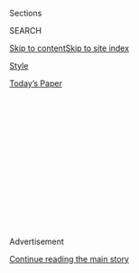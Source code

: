 <div id="app">

<div>

<div>

<div>

<div class="NYTAppHideMasthead css-1q2w90k e1suatyy0">

<div class="section css-ui9rw0 e1suatyy2">

<div class="css-eph4ug er09x8g0">

<div class="css-6n7j50">

</div>

<span class="css-1dv1kvn">Sections</span>

<div class="css-10488qs">

<span class="css-1dv1kvn">SEARCH</span>

</div>

[Skip to content](#site-content)[Skip to site index](#site-index)

</div>

<div id="masthead-section-label" class="css-1wr3we4 eaxe0e00">

[Style](https://www.nytimes.com/section/style)

</div>

<div class="css-10698na e1huz5gh0">

</div>

</div>

<div id="masthead-bar-one" class="section hasLinks css-15hmgas e1csuq9d3">

<div class="css-uqyvli e1csuq9d0">

</div>

<div class="css-1uqjmks e1csuq9d1">

</div>

<div class="css-9e9ivx">

[](https://myaccount.nytimes.com/auth/login?response_type=cookie&client_id=vi)

</div>

<div class="css-1bvtpon e1csuq9d2">

[Today’s Paper](https://www.nytimes.com/section/todayspaper)

</div>

</div>

</div>

</div>

<div data-aria-hidden="false">

<div id="site-content" role="main">

<div>

<div class="css-1aor85t" style="opacity:0.000000001;z-index:-1;visibility:hidden">

<div class="css-1hqnpie">

<div class="css-epjblv">

<span class="css-17xtcya">[Style](/section/style)</span><span class="css-x15j1o">|</span><span class="css-fwqvlz">Jonathan
Van Ness of ‘Queer Eye’ Comes Out</span>

</div>

<div class="css-k008qs">

<div class="css-1iwv8en">

<span class="css-18z7m18"></span>

<div>

</div>

</div>

<span class="css-1n6z4y">https://nyti.ms/32WMiCV</span>

<div class="css-1705lsu">

<div class="css-4xjgmj">

<div class="css-4skfbu" role="toolbar" data-aria-label="Social Media Share buttons, Save button, and Comments Panel with current comment count" data-testid="share-tools">

  - 
  - 
  - 
  - 
    
    <div class="css-6n7j50">
    
    </div>

  - 
  - 

</div>

</div>

</div>

</div>

</div>

</div>

<div id="NYT_TOP_BANNER_REGION" class="css-13pd83m">

</div>

<div id="top-wrapper" class="css-1sy8kpn">

<div id="top-slug" class="css-l9onyx">

Advertisement

</div>

[Continue reading the main story](#after-top)

<div class="ad top-wrapper" style="text-align:center;height:100%;display:block;min-height:250px">

<div id="top" class="place-ad" data-position="top" data-size-key="top">

</div>

</div>

<div id="after-top">

</div>

</div>

<div>

<div id="sponsor-wrapper" class="css-1hyfx7x">

<div id="sponsor-slug" class="css-19vbshk">

Supported by

</div>

[Continue reading the main story](#after-sponsor)

<div id="sponsor" class="ad sponsor-wrapper" style="text-align:center;height:100%;display:block">

</div>

<div id="after-sponsor">

</div>

</div>

<div class="css-186x18t">

</div>

<div class="css-1vkm6nb ehdk2mb0">

# Jonathan Van Ness of ‘Queer Eye’ Comes Out

</div>

The reality-show star says he’s living with H.I.V., and speaks about
being an addict and a sexual abuse survivor.

<div class="css-79elbk" data-testid="photoviewer-wrapper">

<div class="css-z3e15g" data-testid="photoviewer-wrapper-hidden">

</div>

<div class="css-1a48zt4 ehw59r15" data-testid="photoviewer-children">

![<span class="css-16f3y1r e13ogyst0" data-aria-hidden="true">The author
and
legend.</span><span class="css-cnj6d5 e1z0qqy90" itemprop="copyrightHolder"><span class="css-1ly73wi e1tej78p0">Credit...</span><span><span>Isak
Tiner for The New York
Times</span></span></span>](https://static01.nyt.com/images/2019/09/23/fashion/21JonathanVanNess-9/merlin_159579261_79946c8d-cc7b-49ea-a5de-bbf3676480c2-articleLarge.jpg?quality=75&auto=webp&disable=upscale)

</div>

</div>

<div class="css-18e8msd">

<div class="css-vp77d3 epjyd6m0">

<div class="css-hus3qt ey68jwv0" data-aria-hidden="true">

[![Alex
Hawgood](https://static01.nyt.com/images/2019/02/20/multimedia/author-alex-hawgood/author-alex-hawgood-thumbLarge.png
"Alex Hawgood")](https://www.nytimes.com/by/alex-hawgood)

</div>

<div class="css-1baulvz">

By [<span class="css-1baulvz last-byline" itemprop="name">Alex
Hawgood</span>](https://www.nytimes.com/by/alex-hawgood)

</div>

</div>

  - 
    
    <div class="css-ld3wwf e16638kd2">
    
    Published Sept. 21, 2019Updated Oct. 11, 2019
    
    </div>

  - 
    
    <div class="css-4xjgmj">
    
    <div class="css-pvvomx" role="toolbar" data-aria-label="Social Media Share buttons, Save button, and Comments Panel with current comment count" data-testid="share-tools">
    
      - 
      - 
      - 
      - 
        
        <div class="css-6n7j50">
        
        </div>
    
      - 
      - 
    
    </div>
    
    </div>

</div>

</div>

<div class="section meteredContent css-1r7ky0e" name="articleBody" itemprop="articleBody">

<div class="css-1fanzo5 StoryBodyCompanionColumn">

<div class="css-53u6y8">

Jonathan Van Ness was having a late breakfast at the Empire Diner,
around the corner from his one-bedroom apartment in the Chelsea
neighborhood of Manhattan.

Seated in a window booth, he was serving what he calls his “16th-century
Jesus” look: Hollywood-starlet tresses, a mustache à la a Super Mario
villain and [fingernails](https://www.instagram.com/p/B1oDLPLA_Zr/)
painted with cartoon depictions from the 1996 film “The First Wives
Club.”

But Mr. Van Ness was not feeling his normal gorgeous self, the
boisterous “Yass queen” merman that fans of [“Queer
Eye](https://www.nytimes.com/2018/02/07/arts/television/queer-eye-netflix-review.html)”
adore. He was hung over.

And no, it wasn’t from partying too much. It was a “vulnerability
hangover,” to use a term coined by [Brené
Brown](https://www.ted.com/talks/brene_brown_on_vulnerability?utm_campaign=tedspread&utm_medium=referral&utm_source=tedcomshare),
a TED Talk-famous researcher, to describe feelings of dread after being
forthcoming.

</div>

</div>

<div class="css-1fanzo5 StoryBodyCompanionColumn">

<div class="css-53u6y8">

“I’ve had nightmares every night for the past three months because I’m
scared to be this vulnerable with people,” Mr. Van Ness said.

For much of the summer, Mr. Van Ness, 32, has been mentally preparing
himself for the release of his piercing memoir, “[Over the
Top](https://www.harpercollins.com/9780062906373/over-the-top/),” on
Sept. 24, in which a different image of Mr. Van Ness unspools with
remarkable transparency.

*\[The book is on our* [*nonfiction best-seller
list*](https://www.nytimes.com/2019/10/11/books/review/jonathan-van-nesss-gorgeous-memoir-is-a-best-seller.html)*.\]*

Subtitled a “Raw Journey to Self-Love,” the book doesn’t so much explode
as offer psychological insight into the hirsute gay fairy godmother in
heels or, as he puts it, “the effervescent, gregarious majestic
center-part-blow-dry cotton-candy figure-skating queen” that he portrays
on “Queer Eye.”

“It’s hard for me to be as open as I want to be when there are certain
things I haven’t shared publicly,” he said. He cracked his knuckles as
he fidgeted from nerves. “These are issues that need to be talked
about.”

He ordered another cup of coffee, his fifth of the day, and began
tearing up as he spoke about a particularly painful memory, one of many
that he divulges in his book. When he was much younger, he was abused by
an older boy from church, during what was supposed to be a make-believe
play session.

</div>

</div>

<div class="css-1fanzo5 StoryBodyCompanionColumn">

<div class="css-53u6y8">

“For a lot of people who are survivors of sexual assault at a young age,
we have a lot of compounded trauma,” he said.

Suddenly, a 20-something woman with a ponytail appeared at the table.
“I’m so sorry, I can’t take a picture right now,” he said,
discreetly wiping his eyes.

“Oh, that’s fine. I just want to say that I love the show,” she said.

“Thank you. Namaste. Have a nice day,” he said, clasping his hands in
prayer.

Mr. Van Ness exhaled and gently took a sip of coffee. “If you’re having
a terrible moment or in the middle of a conversation about something
serious, people don’t care,” he said. “They want their bubbly J.V.N. and
to get that major selfie.”

</div>

</div>

<div class="css-79elbk" data-testid="photoviewer-wrapper">

<div class="css-z3e15g" data-testid="photoviewer-wrapper-hidden">

</div>

<div class="css-1a48zt4 ehw59r15" data-testid="photoviewer-children">

![<span class="css-16f3y1r e13ogyst0" data-aria-hidden="true">Mr. Van
Ness, being
honest.</span><span class="css-cnj6d5 e1z0qqy90" itemprop="copyrightHolder"><span class="css-1ly73wi e1tej78p0">Credit...</span><span>Isak
Tiner for The New York
Times</span></span>](https://static01.nyt.com/images/2019/09/21/fashion/21JonathanVanNess-11/merlin_159579201_1b6e73c8-0b8e-4630-824b-282692a7dabf-articleLarge.jpg?quality=75&auto=webp&disable=upscale)

</div>

</div>

<div class="css-1fanzo5 StoryBodyCompanionColumn">

<div class="css-53u6y8">

## Sex, Drugs and Hair

In a sense, the memoir was a way for Mr. Van Ness to tell his story
without interruption. There are certainly moments that may make some
readers pause.

</div>

</div>

<div class="css-1fanzo5 StoryBodyCompanionColumn">

<div class="css-53u6y8">

Mr. Van Ness grew up in Quincy, Ill., a small port city along the
Mississippi River, where he was a self-described “little baby queen”
unafraid to embrace his femininity. It helped to have a mostly
supportive family, including a mother, Mary Winters, he considers a
lifelong best friend.

Ms. Winters’s family owns [Quincy
Media](https://quincymediacareers.com), a media company that operates 16
television stations in Illinois, Wisconsin and elsewhere, as well as two
local newspapers. She is the company’s vice president; Jonathan’s
father, Jon Van Ness, worked in sales. (They divorced when he was 5, and
his mother remarried four years later.)

At Quincy Senior High School (which he visits in the latest season of
“Queer Eye”), he leapt over social norms to become the school’s first
male cheerleader. Never mind the beer bottles thrown at him during
games.

He wasn’t exactly popular, and students spread rumors about his
friendship with a closeted boy from his swim class. Mr. Van Ness felt
humiliated. “I was too fat, too femme, too loud and too unlovable,” he
said.

</div>

</div>

<div class="css-79elbk" data-testid="photoviewer-wrapper">

<div class="css-z3e15g" data-testid="photoviewer-wrapper-hidden">

</div>

<div class="css-1a48zt4 ehw59r15" data-testid="photoviewer-children">

<div class="css-1xdhyk6 erfvjey0">

<span class="css-1ly73wi e1tej78p0">Image</span>

<div class="css-zjzyr8">

<div data-testid="lazyimage-container" style="height:257.77777777777777px">

</div>

</div>

</div>

<span class="css-16f3y1r e13ogyst0" data-aria-hidden="true">A scene from
“Queer Eye,” in which Mr. Van Ness is the resident hair
expert. </span><span class="css-cnj6d5 e1z0qqy90" itemprop="copyrightHolder"><span class="css-1ly73wi e1tej78p0">Credit...</span><span>Netflix</span></span>

</div>

</div>

<div class="css-1fanzo5 StoryBodyCompanionColumn">

<div class="css-53u6y8">

His lack of self-esteem ran deep. As therapy would later reveal, the
abuse he experienced as a young child planted the seed for other
self-destructive behaviors. In his early teens, he spent hours in AOL
chat rooms (this was the 1990s) and met up with older men for sex. One
man, he recounts in the book, “turned whiter than Ann Coulter’s fan
base” after learning he was underage.

</div>

</div>

<div class="css-1fanzo5 StoryBodyCompanionColumn">

<div class="css-53u6y8">

He found other ways to fill the void, including binge eating junk food
like doughnuts when his stepfather died (he [gained 70
pounds](https://www.instagram.com/p/BhsBoWwhQtt/?utm_source=ig_embed) in
three months).

Eager to leave Quincy, he earned extra credit to skip senior year and
attended the University of Arizona in Tucson. But during his first
semester, he blew a monthly allowance of $200 from his mother on
cocaine, which he started doing on weekends.

Instead of asking his mother for more money (he was too ashamed and
reckless at the time), he advertised sex for money on Gay.com, a chat
and personals site.

He flunked out of college his first year — he was 19 — and sulked home
with his ponytail between his legs.

Unsure what to do with his life, he decided to take the skills honed
from styling the hair of his Barbie dolls to the next level and enrolled
in an 11-month beautician program at [the Aveda Institute in
Minneapolis](https://aveda.edu/locations/location/minneapolis-mn/),
where his first clients included many Somali refugees.

After getting his certificate, he moved to Scottsdale, Ariz. (to be near
his dying grandmother) and then to Los Angeles, where he supported
himself as an assistant at a Sally Hershberger salon.

</div>

</div>

<div class="css-1fanzo5 StoryBodyCompanionColumn">

<div class="css-53u6y8">

But his addiction to sex and drugs got worse. When he was in his early
20s, a couple he met on Grindr introduced him to smoking
methamphetamine. He went to rehab twice and relapsed both times.

One day, when he was 25, he fainted in a salon while highlighting a
client’s hair. The next day he went to Planned Parenthood to diagnose
his flulike symptoms. He tested positive for H.I.V.

“That day was just as devastating as you would think it would be,” he
writes.

</div>

</div>

<div class="css-79elbk" data-testid="photoviewer-wrapper">

<div class="css-z3e15g" data-testid="photoviewer-wrapper-hidden">

</div>

<div class="css-1a48zt4 ehw59r15" data-testid="photoviewer-children">

<div class="css-1xdhyk6 erfvjey0">

<span class="css-1ly73wi e1tej78p0">Image</span>

<div class="css-zjzyr8">

<div data-testid="lazyimage-container" style="height:266.8px">

</div>

</div>

</div>

<span class="css-16f3y1r e13ogyst0" data-aria-hidden="true">At the
Creative Arts Emmy Awards in Los Angeles this
month. </span><span class="css-cnj6d5 e1z0qqy90" itemprop="copyrightHolder"><span class="css-1ly73wi e1tej78p0">Credit...</span><span>Nina
Prommer/EPA, via Shutterstock</span></span>

</div>

</div>

<div class="css-a7yk8a e73j0it0">

<div class="css-1xdhyk6 erfvjey0">

<span class="css-1ly73wi e1tej78p0">Image</span>

<div class="css-zjzyr8">

<div data-testid="lazyimage-container" style="height:580px">

</div>

</div>

</div>

<span class="css-16f3y1r e13ogyst0" data-aria-hidden="true">At a Netflix
party after the Creative Arts
Emmys.</span><span class="css-cnj6d5 e1z0qqy90" itemprop="copyrightHolder"><span class="css-1ly73wi e1tej78p0">Credit...</span><span>Charley
Gallay/Getty Images for Netflix</span></span>

<div class="css-1xdhyk6 erfvjey0">

<span class="css-1ly73wi e1tej78p0">Image</span>

<div class="css-zjzyr8">

<div data-testid="lazyimage-container" style="height:580.6444444444445px">

</div>

</div>

</div>

<span class="css-16f3y1r e13ogyst0" data-aria-hidden="true">At the MTV
Video Music Awards in Newark in
August.</span><span class="css-cnj6d5 e1z0qqy90" itemprop="copyrightHolder"><span class="css-1ly73wi e1tej78p0">Credit...</span><span>Evan
Agostini/Invision, via Associated Press</span></span>

</div>

<div class="css-1fanzo5 StoryBodyCompanionColumn">

<div class="css-53u6y8">

## His Own Makeover

He cleaned up his act; he still drinks and smokes marijuana but says he
hasn’t done hard drugs in years. And, using money from a family trust,
he started anew in Los Angeles.

Appropriately enough, his foray into entertainment began at the hair
salon. During an appointment with his friend [Erin
Gibson](http://www.eringibson.com), a comedian who worked for Funny or
Die, the two came up with a parody series called “[Gay of
Thrones](https://www.youtube.com/watch?v=N0yi0RQvEi0),” in which Mr. Van
Ness and a guest comedian offer campy, gay-themed recaps of “Game of
Thrones.”

</div>

</div>

<div class="css-1fanzo5 StoryBodyCompanionColumn">

<div class="css-53u6y8">

The show premiered in 2013 and became a hit. (It has been nominated for
three [Creative Arts Emmys](https://www.emmys.com/shows/gay-thrones) for
short-form variety series). Soon, Mr. Van Ness was offered roles as a
red-carpet commentator and as a host of other web series.

Then, in 2016, his manager called with news that would truly flip his
hair: Netflix was holding auditions for a reboot of “Queer Eye.” It took
many weeks, but Mr. Van Ness eventually won the producers over.

</div>

</div>

<div class="css-79elbk" data-testid="photoviewer-wrapper">

<div class="css-z3e15g" data-testid="photoviewer-wrapper-hidden">

</div>

<div class="css-1a48zt4 ehw59r15" data-testid="photoviewer-children">

<div class="css-1xdhyk6 erfvjey0">

<span class="css-1ly73wi e1tej78p0">Image</span>

<div class="css-zjzyr8">

<div data-testid="lazyimage-container" style="height:257.77777777777777px">

</div>

</div>

</div>

<span class="css-16f3y1r e13ogyst0" data-aria-hidden="true">Mr. Van Ness
with the “Queer Eye”
cast.</span><span class="css-cnj6d5 e1z0qqy90" itemprop="copyrightHolder"><span class="css-1ly73wi e1tej78p0">Credit...</span><span>Netflix</span></span>

</div>

</div>

<div class="css-1fanzo5 StoryBodyCompanionColumn">

<div class="css-53u6y8">

In the show’s four seasons, the “Queer Eye” cast has gone from fringe
gay personalities to mainstream celebrities, with Mr. Van Ness as one of
the series’s breakout stars.

In a recent episode set in Kansas City, Mo., he confronts the shame
associated with [traction
alopecia](https://www.nytimes.com/2018/04/02/fashion/braids-weaves-extensions-and-traction-alopecia.html),
a form of hair loss that predominantly affects black women. It’s a topic
rarely discussed on television, and even rarer by someone who is white.

On Twitter, [Tressie McMillan
Cottom](https://twitter.com/tressiemcphd/status/1153144560324923392), an
author and professor of sociology at Virginia Commonwealth University,
wrote: “Jonathan treating this sister with traction alopecia with love
is more care than I can recall a regular black woman getting on TV
ever.” (When he was shown that tweet, he burst into tears.)

</div>

</div>

<div class="css-1fanzo5 StoryBodyCompanionColumn">

<div class="css-53u6y8">

Mr. Van Ness hopes to bring attention to what he calls “gorgeous beauty
moments” like that with his memoir, especially misperceptions about
being H.I.V. positive. He is healthy and now describes himself as an
out-and-proud “member of the beautiful H.I.V.-positive community.”

“When ‘Queer Eye’ came out, it was really difficult because I was like,
‘Do I want to talk about my status?,” he said. “And then I was like,
‘The Trump administration has done everything they can do to have the
stigmatization of the L.G.B.T. community thrive around me.’” He paused
before adding, “I do feel the need to talk about this.”

<div class="css-79elbk" data-testid="photoviewer-wrapper">

<div class="css-z3e15g" data-testid="photoviewer-wrapper-hidden">

</div>

<div class="css-1a48zt4 ehw59r15" data-testid="photoviewer-children">

<div class="css-zgakxe erfvjey0">

<span class="css-1ly73wi e1tej78p0">Image</span>

<div class="css-zjzyr8">

<div data-testid="lazyimage-container" style="height:580px">

</div>

</div>

</div>

</div>

</div>

Just as he was about to take a bite of his eggs at the diner, Mr. Van
Ness was interrupted once again. This time it was a boyish young man who
poked his head in the window to profess his admiration.

After another “namaste,” which appears to be his shorthand for “kindly
leave,” Mr. Van Ness resumed his thoughts. “These are all difficult
subjects to talk about on a makeover show about hair and makeup,” he
said. “That doesn’t mean ‘Queer Eye’ is less valid, but I want people to
realize you’re never too broken to be fixed.”

</div>

</div>

<div>

</div>

</div>

<div>

</div>

<div>

</div>

<div>

</div>

<div>

<div id="bottom-wrapper" class="css-1ede5it">

<div id="bottom-slug" class="css-l9onyx">

Advertisement

</div>

[Continue reading the main story](#after-bottom)

<div id="bottom" class="ad bottom-wrapper" style="text-align:center;height:100%;display:block;min-height:90px">

</div>

<div id="after-bottom">

</div>

</div>

</div>

</div>

</div>

## Site Index

<div>

</div>

## Site Information Navigation

  - [© <span>2020</span> <span>The New York Times
    Company</span>](https://help.nytimes.com/hc/en-us/articles/115014792127-Copyright-notice)

<!-- end list -->

  - [NYTCo](https://www.nytco.com/)
  - [Contact
    Us](https://help.nytimes.com/hc/en-us/articles/115015385887-Contact-Us)
  - [Work with us](https://www.nytco.com/careers/)
  - [Advertise](https://nytmediakit.com/)
  - [T Brand Studio](http://www.tbrandstudio.com/)
  - [Your Ad
    Choices](https://www.nytimes.com/privacy/cookie-policy#how-do-i-manage-trackers)
  - [Privacy](https://www.nytimes.com/privacy)
  - [Terms of
    Service](https://help.nytimes.com/hc/en-us/articles/115014893428-Terms-of-service)
  - [Terms of
    Sale](https://help.nytimes.com/hc/en-us/articles/115014893968-Terms-of-sale)
  - [Site Map](https://spiderbites.nytimes.com)
  - [Help](https://help.nytimes.com/hc/en-us)
  - [Subscriptions](https://www.nytimes.com/subscription?campaignId=37WXW)

</div>

</div>

</div>

</div>
